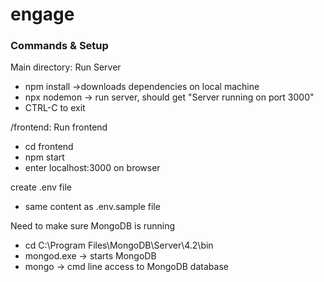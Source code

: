 # engage

### Commands & Setup
Main directory: Run Server
- npm install 
	->downloads dependencies on local machine
- npx nodemon
	-> run server, should get "Server running on port 3000"
- CTRL-C to exit

/frontend: Run frontend
- cd frontend
- npm start
- enter localhost:3000 on browser

create .env file
- same content as .env.sample file

Need to make sure MongoDB is running
- cd C:\Program Files\MongoDB\Server\4.2\bin
- mongod.exe 
	-> starts MongoDB
- mongo
	-> cmd line access to MongoDB database
